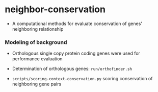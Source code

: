 # neighbor-conservation
- A computational methods for evaluate conservation of genes' neighboring relationship

### Modeling of background
- Orthologous single copy protein coding genes were used for performance evaluation
- Determination of orthologous genes: `run/orthofinder.sh`

- `scripts/scoring-context-conservation.py` scoring conservation of neighboring gene pairs
